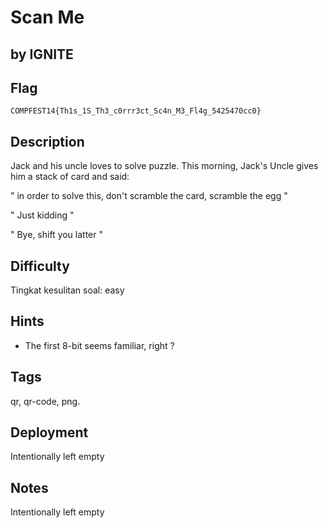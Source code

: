 # Scan Me

by IGNITE
---

## Flag

```
COMPFEST14{Th1s_1S_Th3_c0rrr3ct_Sc4n_M3_Fl4g_5425470cc0}
```

## Description
Jack and his uncle loves to solve puzzle. This morning, Jack's Uncle gives him a stack of card and said:

" in order to solve this, don't scramble the card, scramble the egg "

" Just kidding "

" Bye, shift you latter "

## Difficulty
Tingkat kesulitan soal: easy

## Hints
* The first 8-bit seems familiar, right ?


## Tags
qr, qr-code, png.

## Deployment
Intentionally left empty


## Notes
Intentionally left empty
